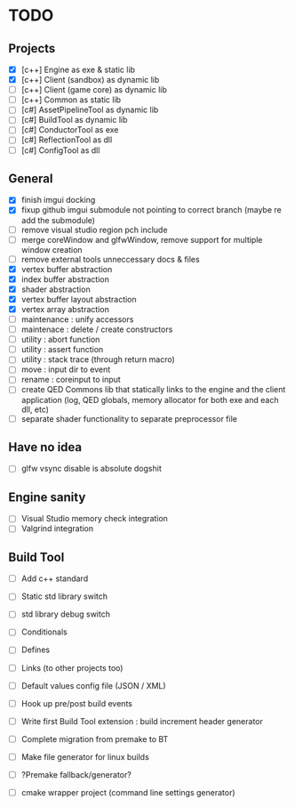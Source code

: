 # TODO

## Projects
- [x] [c++] Engine as exe & static lib
- [x] [c++] Client (sandbox) as dynamic lib
- [ ] [c++] Client (game core) as dynamic lib
- [ ] [c++] Common as static lib
- [ ] [c#] AssetPipelineTool as dynamic lib
- [ ] [c#] BuildTool as dynamic lib
- [ ] [c#] ConductorTool as exe
- [ ] [c#] ReflectionTool as dll
- [ ] [c#] ConfigTool as dll

## General
- [x] finish imgui docking
- [x] fixup github imgui submodule not pointing to correct branch (maybe re add the submodule)
- [ ] remove visual studio region pch include
- [ ] merge coreWindow and glfwWindow, remove support for multiple window creation
- [ ] remove external tools unneccessary docs & files
- [x] vertex buffer abstraction
- [x] index buffer abstraction
- [x] shader abstraction
- [x] vertex buffer layout abstraction
- [x] vertex array abstraction
- [ ] maintenance : unify accessors
- [ ] maintenace : delete / create constructors
- [ ] utility : abort function
- [ ] utility : assert function
- [ ] utility : stack trace (through return macro)
- [ ] move : input dir to event
- [ ] rename : coreinput to input
- [ ] create QED Commons lib that statically links to the engine and the client application (log, QED globals, memory allocator for both exe and each dll, etc)
- [ ] separate shader functionality to separate preprocessor file

## Have no idea
- [ ] glfw vsync disable is absolute dogshit

## Engine sanity
- [ ] Visual Studio memory check integration
- [ ] Valgrind integration

## Build Tool
- [ ] Add c++ standard
- [ ] Static std library switch
- [ ] std library debug switch
- [ ] Conditionals
- [ ] Defines
- [ ] Links (to other projects too)
- [ ] Default values config file (JSON / XML)
- [ ] Hook up pre/post build events
- [ ] Write first Build Tool extension : build increment header generator
- [ ] Complete migration from premake to BT
- [ ] Make file generator for linux builds
- [ ] ?Premake fallback/generator?
- [ ] cmake wrapper project (command line settings generator)


